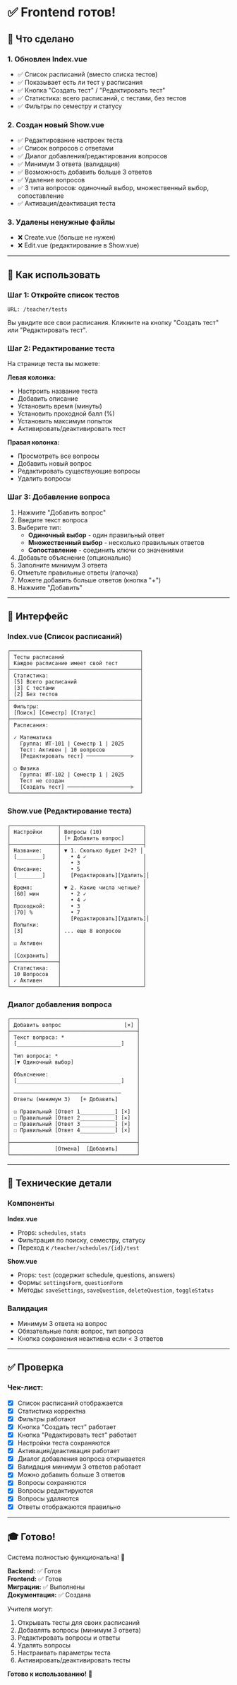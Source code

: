 # ✅ Frontend готов!

## 🎉 Что сделано

### 1. Обновлен Index.vue
- ✅ Список расписаний (вместо списка тестов)
- ✅ Показывает есть ли тест у расписания
- ✅ Кнопка "Создать тест" / "Редактировать тест"
- ✅ Статистика: всего расписаний, с тестами, без тестов
- ✅ Фильтры по семестру и статусу

### 2. Создан новый Show.vue
- ✅ Редактирование настроек теста
- ✅ Список вопросов с ответами
- ✅ Диалог добавления/редактирования вопросов
- ✅ Минимум 3 ответа (валидация)
- ✅ Возможность добавить больше 3 ответов
- ✅ Удаление вопросов
- ✅ 3 типа вопросов: одиночный выбор, множественный выбор, сопоставление
- ✅ Активация/деактивация теста

### 3. Удалены ненужные файлы
- ❌ Create.vue (больше не нужен)
- ❌ Edit.vue (редактирование в Show.vue)

---

## 🎯 Как использовать

### Шаг 1: Откройте список тестов
```
URL: /teacher/tests
```

Вы увидите все свои расписания. Кликните на кнопку "Создать тест" или "Редактировать тест".

### Шаг 2: Редактирование теста

На странице теста вы можете:

**Левая колонка:**
- Настроить название теста
- Добавить описание
- Установить время (минуты)
- Установить проходной балл (%)
- Установить максимум попыток
- Активировать/деактивировать тест

**Правая колонка:**
- Просмотреть все вопросы
- Добавить новый вопрос
- Редактировать существующие вопросы
- Удалить вопросы

### Шаг 3: Добавление вопроса

1. Нажмите "Добавить вопрос"
2. Введите текст вопроса
3. Выберите тип:
   - **Одиночный выбор** - один правильный ответ
   - **Множественный выбор** - несколько правильных ответов
   - **Сопоставление** - соединить ключи со значениями
4. Добавьте объяснение (опционально)
5. Заполните минимум 3 ответа
6. Отметьте правильные ответы (галочка)
7. Можете добавить больше ответов (кнопка "+")
8. Нажмите "Добавить"

---

## 🎨 Интерфейс

### Index.vue (Список расписаний)
```
┌─────────────────────────────────────────┐
│ Тесты расписаний                        │
│ Каждое расписание имеет свой тест       │
├─────────────────────────────────────────┤
│ Статистика:                             │
│ [5] Всего расписаний                    │
│ [3] С тестами                           │
│ [2] Без тестов                          │
├─────────────────────────────────────────┤
│ Фильтры:                                │
│ [Поиск] [Семестр] [Статус]              │
├─────────────────────────────────────────┤
│ Расписания:                             │
│                                         │
│ ✓ Математика                            │
│   Группа: ИТ-101 | Семестр 1 | 2025     │
│   Тест: Активен | 10 вопросов           │
│   [Редактировать тест] ──────────────>  │
│                                         │
│ ○ Физика                                │
│   Группа: ИТ-102 | Семестр 1 | 2025     │
│   Тест не создан                        │
│   [Создать тест] ────────────────────>  │
└─────────────────────────────────────────┘
```

### Show.vue (Редактирование теста)
```
┌───────────────┬──────────────────────────┐
│ Настройки     │ Вопросы (10)             │
│               │ [+ Добавить вопрос]      │
├───────────────┼──────────────────────────┤
│ Название:     │ ▼ 1. Сколько будет 2+2? │
│ [________]    │   • 4 ✓                  │
│               │   • 3                    │
│ Описание:     │   • 5                    │
│ [________]    │   [Редактировать][Удалить]│
│               │                          │
│ Время:        │ ▼ 2. Какие числа четные? │
│ [60] мин      │   • 2 ✓                  │
│               │   • 4 ✓                  │
│ Проходной:    │   • 3                    │
│ [70] %        │   • 7                    │
│               │   [Редактировать][Удалить]│
│ Попытки:      │                          │
│ [3]           │ ... еще 8 вопросов       │
│               │                          │
│ ☑ Активен     │                          │
│               │                          │
│ [Сохранить]   │                          │
├───────────────┤                          │
│ Статистика:   │                          │
│ 10 Вопросов   │                          │
│ ✓ Активен     │                          │
└───────────────┴──────────────────────────┘
```

### Диалог добавления вопроса
```
┌────────────────────────────────────────┐
│ Добавить вопрос                    [×] │
├────────────────────────────────────────┤
│ Текст вопроса: *                       │
│ [_________________________________]    │
│                                        │
│ Тип вопроса: *                         │
│ [▼ Одиночный выбор]                    │
│                                        │
│ Объяснение:                            │
│ [_________________________________]    │
│                                        │
│ ──────────────────────────────────     │
│ Ответы (минимум 3)   [+ Добавить]      │
│                                        │
│ ☑ Правильный [Ответ 1___________] [×]  │
│ ☐ Правильный [Ответ 2___________] [×]  │
│ ☐ Правильный [Ответ 3___________] [×]  │
│ ☐ Правильный [Ответ 4___________] [×]  │
│                                        │
├────────────────────────────────────────┤
│              [Отмена]  [Добавить]      │
└────────────────────────────────────────┘
```

---

## 🔧 Технические детали

### Компоненты

**Index.vue**
- Props: `schedules`, `stats`
- Фильтрация по поиску, семестру, статусу
- Переход к `/teacher/schedules/{id}/test`

**Show.vue**
- Props: `test` (содержит schedule, questions, answers)
- Формы: `settingsForm`, `questionForm`
- Методы: `saveSettings`, `saveQuestion`, `deleteQuestion`, `toggleStatus`

### Валидация

- Минимум 3 ответа на вопрос
- Обязательные поля: вопрос, тип вопроса
- Кнопка сохранения неактивна если < 3 ответов

---

## ✅ Проверка

### Чек-лист:
- [x] Список расписаний отображается
- [x] Статистика корректна
- [x] Фильтры работают
- [x] Кнопка "Создать тест" работает
- [x] Кнопка "Редактировать тест" работает
- [x] Настройки теста сохраняются
- [x] Активация/деактивация работает
- [x] Диалог добавления вопроса открывается
- [x] Валидация минимум 3 ответов работает
- [x] Можно добавить больше 3 ответов
- [x] Вопросы сохраняются
- [x] Вопросы редактируются
- [x] Вопросы удаляются
- [x] Ответы отображаются правильно

---

## 🎓 Готово!

Система полностью функциональна! 🚀

**Backend:** ✅ Готов  
**Frontend:** ✅ Готов  
**Миграции:** ✅ Выполнены  
**Документация:** ✅ Создана

Учителя могут:
1. Открывать тесты для своих расписаний
2. Добавлять вопросы (минимум 3 ответа)
3. Редактировать вопросы и ответы
4. Удалять вопросы
5. Настраивать параметры теста
6. Активировать/деактивировать тесты

**Готово к использованию!** 🎉

